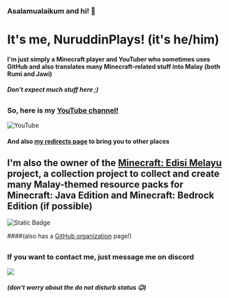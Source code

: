 ### Asalamualaikum and hi! 👋

# It's me, NuruddinPlays! (it's he/him)

#### I'm just simply a Minecraft player and YouTuber who sometimes uses GitHub and also translates many Minecraft-related stuff into Malay (both Rumi and Jawi)</p>
##### Don't expect much stuff here ;)</p></p>

##
### So, here is my [YouTube channel!](https://www.youtube.com/channel/UCv4BSZ_RImSLFct7XLxZlnA)</p>
![YouTube](https://img.shields.io/youtube/channel/subscribers/UCv4BSZ_RImSLFct7XLxZlnA?style=for-the-badge&logo=youtube&logoColor=red&labelColor=darkgreen&color=yellow)</p>
#### And also [my redirects page](https://bit.ly/NuruddinPlays) to bring you to other places

##

## I'm also the owner of the [Minecraft: Edisi Melayu](https://bit.ly/LamanWebMCEM) project, a collection project to collect and create many Malay-themed resource packs for Minecraft: Java Edition and Minecraft: Bedrock Edition (if possible)
![Static Badge](https://img.shields.io/badge/%20-Minecraft%3A%20Edisi%20Melayu-darkgreen?style=for-the-badge&logo=minecraft)</p>
####(also has a [GitHub organization](https://github.com/Minecraft-EdisiMelayu) page!)

##

### If you want to contact me, just message me on discord 
![](https://dcbadge.vercel.app/api/shield/559261642559324164)
##### (don't worry about the do not disturb status 😉)
